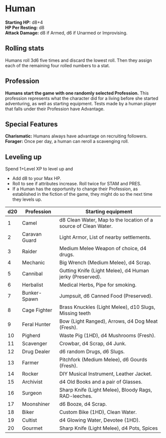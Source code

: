 # Human

**Starting HP:** d8+4  
**HP Per Resting:** d8  
**Attack Damage:** d8 if Armed, d6 if Unarmed or Improvising.

## Rolling stats

Humans roll 3d6 five times and discard the lowest roll. Then they assign each of the remaining four rolled numbers to a stat.

## Profession

**Humans start the game with one randomly selected Profession.** This profession represents what the character did for a living before she started adventuring, as well as starting equipment. Tests made by a human player that falls under their Profession have Advantage.

## Special Features

**Charismatic:** Humans always have advantage on recruiting followers.  
**Forager:** Once per day, a human can reroll a scavenging roll.

## Leveling up

Spend 1+Level XP to level up and

- Add d8 to your Max HP.
- Roll to see if attributes increase. Roll twice for STAM and PRES.
- If a Human has the opportunity to change their Profession, as established in the fiction of the game, they might do so the next time they levels up.

| d20  | Profession    | Starting equipment                                           |
| ---- | ------------- | ------------------------------------------------------------ |
| 1    | Camel         | d8 Clean Water, Map to the location of a source of Clean Water. |
| 2    | Caravan Guard | Light Armor, List of nearby settlements.                     |
| 3    | Raider        | Medium Melee Weapon of choice, d4 drugs.                     |
| 4    | Mechanic      | Big Wrench (Medium Melee), d4 Scrap.                         |
| 5    | Cannibal      | Gutting Knife (Light Melee), d4 Human jerky (Preserved).     |
| 6    | Herbalist     | Medical Herbs, Pipe for smoking.                             |
| 7    | Bunker-Spawn  | Jumpsuit, d6 Canned Food (Preserved).                        |
| 8    | Cage Fighter  | Brass Knuckles (Light Melee), d10 Slugs, Missing teeth       |
| 9    | Feral Hunter  | Bow (Light Ranged), Arrows, d4 Dog Meat (Fresh).             |
| 10   | Pigherd       | Waste Pig (1HD), d4 Mushrooms (Fresh).                       |
| 11   | Scavenger     | Crowbar, d4 Scrap, d4 Junk.                                  |
| 12   | Drug Dealer   | d6 random Drugs, d6 Slugs.                                   |
| 13   | Farmer        | Pitchfork (Medium Melee), d6 Gourds (Fresh).                 |
| 14   | Rocker        | DIY Musical Instrument, Leather Jacket.                      |
| 15   | Archivist     | d4 Old Books and a pair of Glasses.                          |
| 16   | Surgeon       | Sharp Knife (Light Melee), Bloody Rags, RAD-leeches.         |
| 17   | Moonshiner    | d6 Booze, d4 Scrap.                                          |
| 18   | Biker         | Custom Bike (1HD), Clean Water.                              |
| 19   | Cultist       | d4 Glowing Water, Devotee (1HD).                             |
| 20   | Gourmet       | Sharp Knife (Light Melee), d4 Pots, Spices                   |